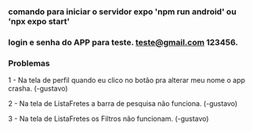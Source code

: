### comando para iniciar o servidor expo 'npm run android' ou 'npx expo start'
### login e senha do APP para teste. teste@gmail.com 123456.

### Problemas

1 - Na tela de perfil quando eu clico no botão pra alterar meu nome o app crasha. (-gustavo)

2 - Na tela de ListaFretes a barra de pesquisa não funciona. (-gustavo)

3 - Na tela de ListaFretes os Filtros não funcionam. (-gustavo)